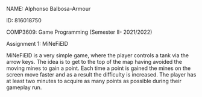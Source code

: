 NAME: Alphonso Balbosa-Armour 

ID: 816018750 

COMP3609: Game Programming (Semester II- 2021/2022)

Assignment 1: MiNeFiElD

MiNeFiElD is a very simple game, where the player controls a tank via the arrow keys. The idea is to get to the top of the map having avoided the moving mines to gain a point. Each time a point is gained the mines on the screen move faster and as a result the difficulty is increased. The player has at least two minutes to acquire as many points as possible during their gameplay run.
